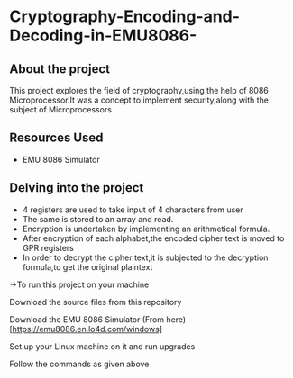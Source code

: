 # Cryptography-Encoding-and-Decoding-in-EMU8086-
## About the project
This project explores the field of cryptography,using the help of 8086 Microprocessor.It was a concept to implement security,along with the subject of Microprocessors

## Resources Used

- EMU 8086 Simulator

## Delving into the project
- 4 registers are used to take input of 4 characters from user
- The same is stored to an array and read.
- Encryption is undertaken by implementing an arithmetical formula.
- After encryption of each alphabet,the encoded cipher text is moved to GPR registers
- In order to decrypt the cipher text,it is subjected to the decryption formula,to get the original plaintext

->To run this project on your machine

Download the source files from this repository

Download the EMU 8086 Simulator (From here) [https://emu8086.en.lo4d.com/windows]

Set up your Linux machine on it and run upgrades

Follow the commands as given above
